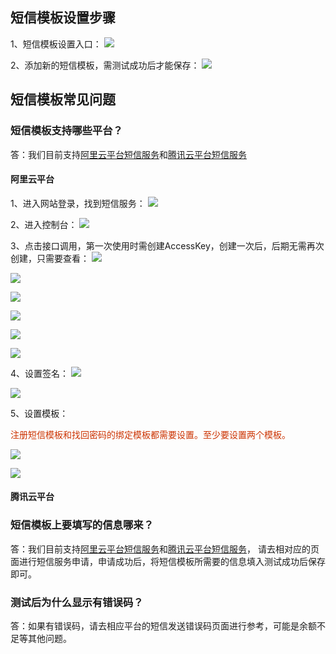 ## 短信模板设置步骤

1、短信模板设置入口：
![](../image/mail1.jpg)

2、添加新的短信模板，需测试成功后才能保存：
![](../image/message1.jpg)


## 短信模板常见问题

### 短信模板支持哪些平台？
答：我们目前支持[阿里云平台短信服务](https://www.aliyun.com/product/sms)和[腾讯云平台短信服务](https://cloud.tencent.com/product/sms)

#### 阿里云平台

1、进入网站登录，找到短信服务：
![](../image/ali0.jpg)

2、进入控制台：
![](../image/ali1.jpg)

3、点击接口调用，第一次使用时需创建AccessKey，创建一次后，后期无需再次创建，只需要查看：
![](../image/ali2.jpg)

![](../image/ali3.jpg)

![](../image/ali4.jpg)

![](../image/ali5.jpg)

![](../image/ali6.jpg)

![](../image/ali7.jpg)

4、设置签名：
![](../image/ali8.jpg)

![](../image/ali9.jpg)

5、设置模板：

<label style="color:#c30">注册短信模板和找回密码的绑定模板都需要设置。至少要设置两个模板。</label>

![](../image/ali10.jpg)

![](../image/ali11.jpg)

#### 腾讯云平台

### 短信模板上要填写的信息哪来？
答：我们目前支持[阿里云平台短信服务](https://www.aliyun.com/product/sms)和[腾讯云平台短信服务](https://cloud.tencent.com/product/sms)，
    请去相对应的页面进行短信服务申请，申请成功后，将短信模板所需要的信息填入测试成功后保存即可。
    
### 测试后为什么显示有错误码？
答：如果有错误码，请去相应平台的短信发送错误码页面进行参考，可能是余额不足等其他问题。
    

    